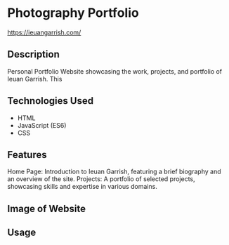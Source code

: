 # Photography Portfolio 

https://ieuangarrish.com/

## Description

Personal Portfolio Website showcasing the work, projects, and portfolio of Ieuan Garrish. This 

## Technologies Used
- HTML
- JavaScript (ES6)
- CSS

## Features
Home Page: Introduction to Ieuan Garrish, featuring a brief biography and an overview of the site.
Projects: A portfolio of selected projects, showcasing skills and expertise in various domains.

## Image of Website



## Usage
